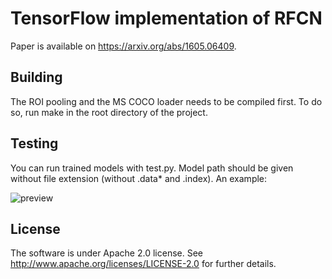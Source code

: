 TensorFlow implementation of RFCN
=================================

Paper is available on https://arxiv.org/abs/1605.06409.

Building
--------

The ROI pooling and the MS COCO loader needs to be compiled first. To do so, run make in the root directory of the project.

Testing
-------

You can run trained models with test.py. Model path should be given without file extension (without .data* and .index). An example:

![preview](https://cloud.githubusercontent.com/assets/2706617/23438600/d7d79e86-fe12-11e6-9fec-ecdb15ba8806.jpg)

License
-------

The software is under Apache 2.0 license. See http://www.apache.org/licenses/LICENSE-2.0 for further details.